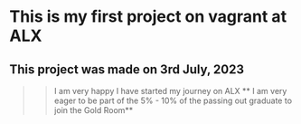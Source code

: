 # This is my first project on vagrant at ALX
## This project was made on 3rd July, 2023
>> I am very happy I have started my journey on ALX
** I am very eager to be part of the 5% - 10% of the passing out graduate to join the Gold Room**
